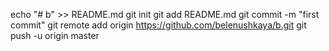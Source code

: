 echo "# b" >> README.md
git init
git add README.md
git commit -m "first commit"
git remote add origin https://github.com/belenushkaya/b.git
git push -u origin master

